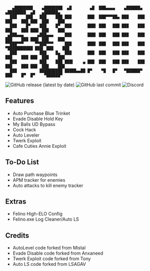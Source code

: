 ```
   ▄████████    ▄████████  ▄█        ▄█  ███▄▄▄▄    ▄██████▄         ▄████████  ▄█   ▄██████▄ 
  ███    ███   ███    ███ ███       ███  ███▀▀▀██▄ ███    ███       ███    ███ ███  ███    ███
  ███    █▀    ███    █▀  ███       ███▌ ███   ███ ███    ███       ███    ███ ███▌ ███    ███
 ▄███▄▄▄      ▄███▄▄▄     ███       ███▌ ███   ███ ███    ███       ███    ███ ███▌ ███    ███
▀▀███▀▀▀     ▀▀███▀▀▀     ███       ███▌ ███   ███ ███    ███     ▀███████████ ███▌ ███    ███
  ███          ███    █▄  ███       ███  ███   ███ ███    ███       ███    ███ ███  ███    ███
  ███          ███    ███ ███▌    ▄ ███  ███   ███ ███    ███       ███    ███ ███  ███    ███
  ███          ██████████ █████▄▄██ █▀    ▀█   █▀   ▀██████▀        ███    █▀  █▀    ▀██████▀  
```
![GitHub release (latest by date)](https://img.shields.io/github/v/release/fe1ino/Felino-AIO?style=for-the-badge)
![GitHub last commit](https://img.shields.io/github/last-commit/fe1ino/Felino-AIO?style=for-the-badge)
![Discord](https://img.shields.io/badge/Discord-Felino%231111-red?style=for-the-badge)

## Features
- Auto Purchase Blue Trinket
- Evade Disable Hold Key
- My Balls UD Bypass
- Cock Hack
- Auto Leveler
- Twerk Exploit
- Cafe Cuties Annie Exploit

## To-Do List
- Draw path waypoints
- APM tracker for enemies
- Auto attacks to kill enemy tracker

## Extras
- Felino High-ELO Config
- Felino.exe Log Cleaner/Auto LS

## Credits
- AutoLevel code forked from Mistal
- Evade Disable code forked from Anxaneed
- Twerk Exploit code forked from Tony
- Auto LS code forked from LSAGAV
